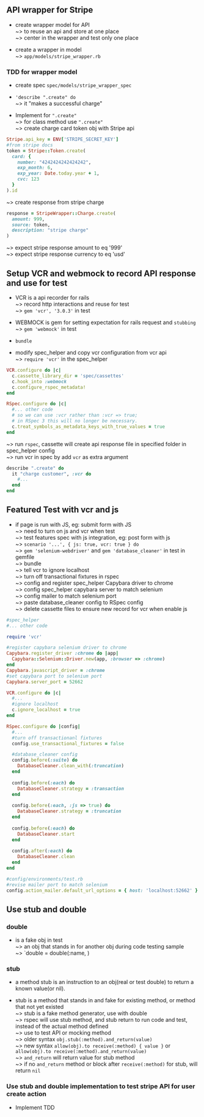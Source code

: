 ## API wrapper for Stripe 
* create wrapper model for API  
~> to reuse an api and store at one place  
~> center in the wrapper and test only one place  

* create a wrapper in model  
~> `app/models/stripe_wrapper.rb`  

### TDD for wrapper model   
* create spec `spec/models/stripe_wrapper_spec`  

* `'describe ".create" do`  
~> it "makes a successful charge"  

* Implement for `".create"`  
~> for class method use `".create"`  
~> create charge card token obj with Stripe api  
```ruby
Stripe.api_key = ENV['STRIPE_SECRET_KEY']
#from stripe docs
token = Stripe::Token.create(
  card: {
    number: "4242424242424242",
    exp_month: 6,
    exp_year: Date.today.year + 1,
    cvc: 123
  }
).id
```
~> create response from stripe charge  
```ruby
response = StripeWrapper::Charge.create(
  amount: 999,
  source: token,
  description: "stripe charge"
)
```
~> expect stripe response amount to eq '999'  
~> expect stripe response currency to eq 'usd'  

## Setup VCR and webmock to record API response and use for test  
* VCR is a api recorder for rails  
~> record http interactions and reuse for test  
~> `gem 'vcr', '3.0.3'` in test   

* WEBMOCK is gem for setting expectation for rails request and `stubbing`  
~> `gem 'webmock'` in test  

* `bundle`  

* modify spec_helper and copy vcr configuration from vcr api  
~> `require 'vcr'` in the spec_helper  
```ruby
VCR.configure do |c|
  c.cassette_library_dir = 'spec/cassettes'
  c.hook_into :webmock
  c.configure_rspec_metadata!
end

RSpec.configure do |c|
  #... other code
  # so we can use :vcr rather than :vcr => true;
  # in RSpec 3 this will no longer be necessary.
  c.treat_symbols_as_metadata_keys_with_true_values = true
end
```
~> run `rspec`, cassette will create api response file in specified folder in spec_helper config    
~> run vcr in spec by add `vcr` as extra argument   
```ruby
describe ".create" do
  it "charge customer", :vcr do
    #...
  end
end
```

## Featured Test with vcr and js  
* if page is run with JS, eg: submit form with JS  
~> need to turn on js and vcr when test  
~> test features spec with js integration, eg: post form with js  
~> `scenario '...', { js: true, vcr: true } do`  
~> `gem 'selenium-webdriver'` and `gem 'database_cleaner'` in test in gemfile  
~> bundle  
~> tell vcr to ignore localhost  
~> turn off transactional fixtures in rspec  
~> config and register spec_helper Capybara driver to chrome  
~> config spec_helper capybara server to match selenium  
~> config mailer to match selenium port  
~> paste database_cleaner config to RSpec config  
~> delete cassette files to ensure new record for vcr when enable js  
```ruby
#spec_helper
#... other code

require 'vcr'

#register capybara selenium driver to chrome
Capybara.register_driver :chrome do |app|
  Capybara::Selenium::Driver.new(app, :browser => :chrome)
end
Capybara.javascript_driver = :chrome
#set capybara port to selenium port 
Capybara.server_port = 52662

VCR.configure do |c|
  #...
  #ignore localhost
  c.ignore_localhost = true
end

RSpec.configure do |config|
  #...
  #turn off transactionanl fixtures
  config.use_transactional_fixtures = false

  #database_cleaner config
  config.before(:suite) do
    DatabaseCleaner.clean_with(:truncation)
  end
 
  config.before(:each) do
    DatabaseCleaner.strategy = :transaction
  end
 
  config.before(:each, :js => true) do
    DatabaseCleaner.strategy = :truncation
  end
 
  config.before(:each) do
    DatabaseCleaner.start
  end
 
  config.after(:each) do
    DatabaseCleaner.clean
  end
end
```
```ruby
#config/environments/test.rb
#revise mailer port to match selenium
config.action_mailer.default_url_options = { host: 'localhost:52662' }
```

## Use stub and double  
### double  
* is a fake obj in test  
~> an obj that stands in for another obj during code testing sample  
~> `double = double(:name, )

### stub  
* a method stub is an instruction to an obj(real or test double) to return a known value(or nil).  

* stub is a method that stands in and fake for existing method, or method that not yet existed  
~> stub is a fake method generator, use with double  
~> rspec will use stub method, and stub return to run code and test, instead of the actual method defined  
~> use to test API or mocking method  
~> older syntax `obj.stub(:method).and_return(value)`  
~> new syntax `allow(obj).to receive(:method) { value }` or `allow(obj).to receive(:method).and_return(value)`  
~> `and_return` will return value for stub method  
~> if no `and_return` method or block after `receive(:method)` for stub, will return `nil`  

### Use stub and double implementation to test stripe API for user create action  
* Implement TDD 